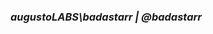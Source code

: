 <h3>
  <b><i>augustoLABS</b>\badastarr | @badastarr</i>
</h3>

<!---
badastarr/badastarr is a ✨ special ✨ repository because its `README.md` (this file) appears on your GitHub profile.
You can click the Preview link to take a look at your changes.
--->
